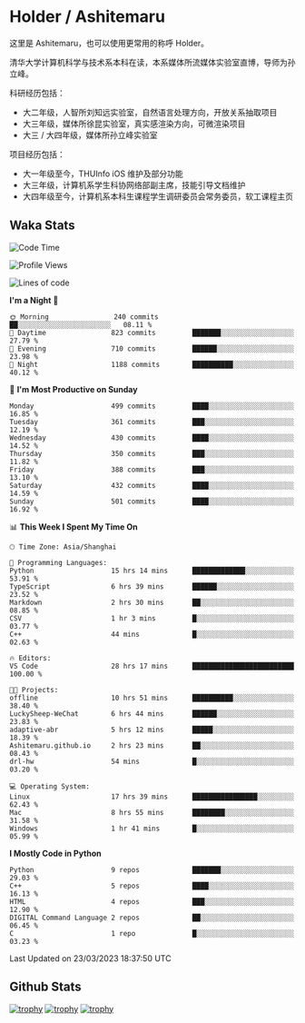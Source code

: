 # Holder / Ashitemaru

这里是 Ashitemaru，也可以使用更常用的称呼 Holder。

清华大学计算机科学与技术系本科在读，本系媒体所流媒体实验室直博，导师为孙立峰。

科研经历包括：

- 大二年级，人智所刘知远实验室，自然语言处理方向，开放关系抽取项目
- 大三年级，媒体所徐昆实验室，真实感渲染方向，可微渲染项目
- 大三 / 大四年级，媒体所孙立峰实验室

项目经历包括：

- 大一年级至今，THUInfo iOS 维护及部分功能
- 大三年级，计算机系学生科协网络部副主席，技能引导文档维护
- 大四年级至今，计算机系本科生课程学生调研委员会常务委员，软工课程主页

## Waka Stats

<!--START_SECTION:waka-->
![Code Time](http://img.shields.io/badge/Code%20Time-670%20hrs%2040%20mins-blue)

![Profile Views](http://img.shields.io/badge/Profile%20Views-2-blue)

![Lines of code](https://img.shields.io/badge/From%20Hello%20World%20I%27ve%20Written-1.7%20million%20lines%20of%20code-blue)

**I'm a Night 🦉** 

```text
🌞 Morning                240 commits         ██░░░░░░░░░░░░░░░░░░░░░░░   08.11 % 
🌆 Daytime                823 commits         ███████░░░░░░░░░░░░░░░░░░   27.79 % 
🌃 Evening                710 commits         ██████░░░░░░░░░░░░░░░░░░░   23.98 % 
🌙 Night                  1188 commits        ██████████░░░░░░░░░░░░░░░   40.12 % 
```
📅 **I'm Most Productive on Sunday** 

```text
Monday                   499 commits         ████░░░░░░░░░░░░░░░░░░░░░   16.85 % 
Tuesday                  361 commits         ███░░░░░░░░░░░░░░░░░░░░░░   12.19 % 
Wednesday                430 commits         ████░░░░░░░░░░░░░░░░░░░░░   14.52 % 
Thursday                 350 commits         ███░░░░░░░░░░░░░░░░░░░░░░   11.82 % 
Friday                   388 commits         ███░░░░░░░░░░░░░░░░░░░░░░   13.10 % 
Saturday                 432 commits         ████░░░░░░░░░░░░░░░░░░░░░   14.59 % 
Sunday                   501 commits         ████░░░░░░░░░░░░░░░░░░░░░   16.92 % 
```


📊 **This Week I Spent My Time On** 

```text
🕑︎ Time Zone: Asia/Shanghai

💬 Programming Languages: 
Python                   15 hrs 14 mins      █████████████░░░░░░░░░░░░   53.91 % 
TypeScript               6 hrs 39 mins       ██████░░░░░░░░░░░░░░░░░░░   23.52 % 
Markdown                 2 hrs 30 mins       ██░░░░░░░░░░░░░░░░░░░░░░░   08.85 % 
CSV                      1 hr 3 mins         █░░░░░░░░░░░░░░░░░░░░░░░░   03.77 % 
C++                      44 mins             █░░░░░░░░░░░░░░░░░░░░░░░░   02.63 % 

🔥 Editors: 
VS Code                  28 hrs 17 mins      █████████████████████████   100.00 % 

🐱‍💻 Projects: 
offline                  10 hrs 51 mins      ██████████░░░░░░░░░░░░░░░   38.40 % 
LuckySheep-WeChat        6 hrs 44 mins       ██████░░░░░░░░░░░░░░░░░░░   23.83 % 
adaptive-abr             5 hrs 12 mins       █████░░░░░░░░░░░░░░░░░░░░   18.39 % 
Ashitemaru.github.io     2 hrs 23 mins       ██░░░░░░░░░░░░░░░░░░░░░░░   08.43 % 
drl-hw                   54 mins             █░░░░░░░░░░░░░░░░░░░░░░░░   03.20 % 

💻 Operating System: 
Linux                    17 hrs 39 mins      ████████████████░░░░░░░░░   62.43 % 
Mac                      8 hrs 55 mins       ████████░░░░░░░░░░░░░░░░░   31.58 % 
Windows                  1 hr 41 mins        █░░░░░░░░░░░░░░░░░░░░░░░░   05.99 % 
```

**I Mostly Code in Python** 

```text
Python                   9 repos             ███████░░░░░░░░░░░░░░░░░░   29.03 % 
C++                      5 repos             ████░░░░░░░░░░░░░░░░░░░░░   16.13 % 
HTML                     4 repos             ███░░░░░░░░░░░░░░░░░░░░░░   12.90 % 
DIGITAL Command Language 2 repos             ██░░░░░░░░░░░░░░░░░░░░░░░   06.45 % 
C                        1 repo              █░░░░░░░░░░░░░░░░░░░░░░░░   03.23 % 
```




 Last Updated on 23/03/2023 18:37:50 UTC
<!--END_SECTION:waka-->

## Github Stats

[![trophy](https://github-profile-trophy.vercel.app/?username=Ashitemaru&column=7)](https://github.com/Ashitemaru)
[![trophy](https://github-readme-stats.vercel.app/api?username=Ashitemaru&show_icons=true&include_all_commits=true)](https://github.com/Ashitemaru)
[![trophy](https://github-readme-stats.vercel.app/api/top-langs/?username=Ashitemaru&layout=compact)](https://github.com/Ashitemaru)

<!--
**Ashitemaru/Ashitemaru** is a ✨ _special_ ✨ repository because its `README.md` (this file) appears on your GitHub profile.

Here are some ideas to get you started:

- 🔭 I’m currently working on ...
- 🌱 I’m currently learning ...
- 👯 I’m looking to collaborate on ...
- 🤔 I’m looking for help with ...
- 💬 Ask me about ...
- 📫 How to reach me: ...
- 😄 Pronouns: ...
- ⚡ Fun fact: ...
-->
